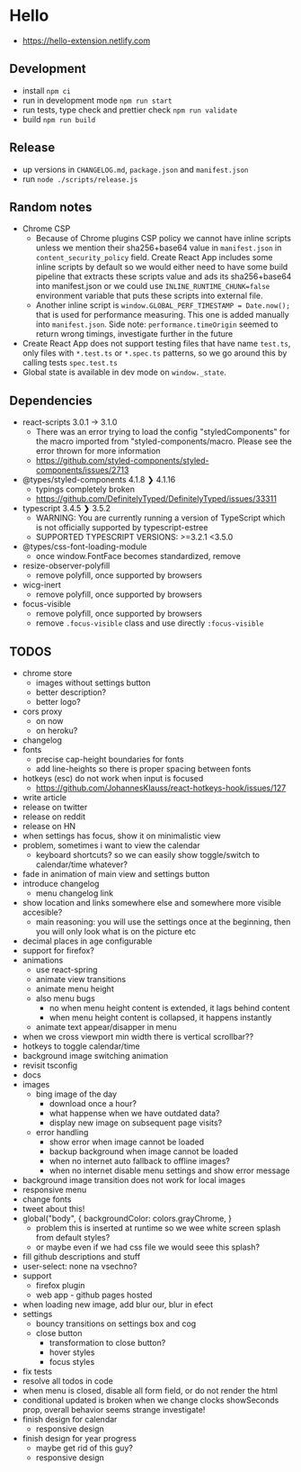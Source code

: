 # Hello

- https://hello-extension.netlify.com

## Development

- install `npm ci`
- run in development mode `npm run start`
- run tests, type check and prettier check `npm run validate`
- build `npm run build`

## Release

- up versions in `CHANGELOG.md`, `package.json` and `manifest.json`
- run `node ./scripts/release.js`

## Random notes

- Chrome CSP
  - Because of Chrome plugins CSP policy we cannot have inline scripts unless we mention their sha256+base64 value in `manifest.json` in `content_security_policy` field. Create React App includes some inline scripts by default so we would either need to have some build pipeline that extracts these scripts value and ads its sha256+base64 into manifest.json or we could use `INLINE_RUNTIME_CHUNK=false` environment variable that puts these scripts into external file.
  - Another inline script is `window.GLOBAL_PERF_TIMESTAMP = Date.now();` that is used for performance measuring. This one is added manually into `manifest.json`. Side note: `performance.timeOrigin` seemed to return wrong timings, investigate further in the future
- Create React App does not support testing files that have name `test.ts`, only files with `*.test.ts` or `*.spec.ts` patterns, so we go around this by calling tests `spec.test.ts`
- Global state is available in dev mode on `window._state`.

## Dependencies

- react-scripts 3.0.1 -> 3.1.0
  - There was an error trying to load the config "styledComponents" for the macro imported from "styled-components/macro. Please see the error thrown for more information
  - https://github.com/styled-components/styled-components/issues/2713
- @types/styled-components 4.1.8 ❯ 4.1.16
  - typings completely broken
  - https://github.com/DefinitelyTyped/DefinitelyTyped/issues/33311
- typescript 3.4.5 ❯ 3.5.2
  - WARNING: You are currently running a version of TypeScript which is not officially supported by typescript-estree
  - SUPPORTED TYPESCRIPT VERSIONS: >=3.2.1 <3.5.0
- @types/css-font-loading-module
  - once window.FontFace becomes standardized, remove
- resize-observer-polyfill
  - remove polyfill, once supported by browsers
- wicg-inert
  - remove polyfill, once supported by browsers
- focus-visible
  - remove polyfill, once supported by browsers
  - remove `.focus-visible` class and use directly `:focus-visible`

## TODOS

- chrome store
  - images without settings button
  - better description?
  - better logo?
- cors proxy
  - on now
  - on heroku?
- changelog
- fonts
  - precise cap-height boundaries for fonts
  - add line-heights so there is proper spacing between fonts
- hotkeys (esc) do not work when input is focused
  - https://github.com/JohannesKlauss/react-hotkeys-hook/issues/127
- write article
- release on twitter
- release on reddit
- release on HN
- when settings has focus, show it on minimalistic view
- problem, sometimes i want to view the calendar
  - keyboard shortcuts? so we can easily show toggle/switch to calendar/time whatever?
- fade in animation of main view and settings button
- introduce changelog
  - menu changelog link
- show location and links somewhere else and somewhere more visible accesible?
  - main reasoning: you will use the settings once at the beginning, then you will only look what is on the picture etc
- decimal places in age configurable
- support for firefox?
- animations
  - use react-spring
  - animate view transitions
  - animate menu height
  - also menu bugs
    - no when menu height content is extended, it lags behind content
    - when menu height content is collapsed, it happens instantly
  - animate text appear/disapper in menu
- when we cross viewport min width there is vertical scrollbar??
- hotkeys to toggle calendar/time
- background image switching animation
- revisit tsconfig
- docs
- images
  - bing image of the day
    - download once a hour?
    - what happense when we have outdated data?
    - display new image on subsequent page visits?
  - error handling
    - show error when image cannot be loaded
    - backup background when image cannot be loaded
    - when no internet auto fallback to offline images?
    - when no internet disable menu settings and show error message
- background image transition does not work for local images
- responsive menu
- change fonts
- tweet about this!
- global("body", { backgroundColor: colors.grayChrome, }
  - problem this is inserted at runtime so we wee white screen splash from default styles?
  - or maybe even if we had css file we would seee this splash?
- fill github descriptions and stuff
- user-select: none na vsechno?
- support
  - firefox plugin
  - web app - github pages hosted
- when loading new image, add blur our, blur in efect
- settings
  - bouncy transitions on settings box and cog
  - close button
    - transformation to close button?
    - hover styles
    - focus styles
- fix tests
- resolve all todos in code
- when menu is closed, disable all form field, or do not render the html
- conditional updated is broken when we change clocks showSeconds prop, overall behavior seems strange investigate!
- finish design for calendar
  - responsive design
- finish design for year progress
  - maybe get rid of this guy?
  - responsive design
